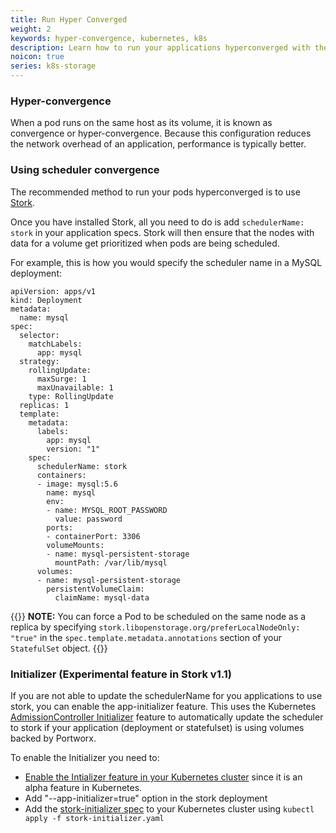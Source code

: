```yaml
---
title: Run Hyper Converged
weight: 2
keywords: hyper-convergence, kubernetes, k8s
description: Learn how to run your applications hyperconverged with their data
noicon: true
series: k8s-storage
---
```


### Hyper-convergence

When a pod runs on the same host as its volume, it is known as convergence or hyper-convergence. Because this configuration reduces the network overhead of an application, performance is typically better.

### Using scheduler convergence

The recommended method to run your pods hyperconverged is to use [Stork](/portworx-install-with-kubernetes/storage-operations/stork).

Once you have installed Stork, all you need to do is add `schedulerName: stork` in your application specs. Stork will then ensure that the nodes with data for a volume get prioritized when pods are being scheduled.

For example, this is how you would specify the scheduler name in a MySQL deployment:

```text
apiVersion: apps/v1
kind: Deployment
metadata:
  name: mysql
spec:
  selector:
    matchLabels:
      app: mysql
  strategy:
    rollingUpdate:
      maxSurge: 1
      maxUnavailable: 1
    type: RollingUpdate
  replicas: 1
  template:
    metadata:
      labels:
        app: mysql
        version: "1"
    spec:
      schedulerName: stork
      containers:
      - image: mysql:5.6
        name: mysql
        env:
        - name: MYSQL_ROOT_PASSWORD
          value: password
        ports:
        - containerPort: 3306
        volumeMounts:
        - name: mysql-persistent-storage
          mountPath: /var/lib/mysql
      volumes:
      - name: mysql-persistent-storage
        persistentVolumeClaim:
          claimName: mysql-data
```

{{<info>}}
**NOTE:** You can force a Pod to be scheduled on the same node as a replica by specifying `stork.libopenstorage.org/preferLocalNodeOnly: "true"` in the `spec.template.metadata.annotations` section of your `StatefulSet` object.
{{</info>}}

### Initializer (Experimental feature in Stork v1.1)

If you are not able to update the schedulerName for you applications to use
stork, you can enable the app-initializer feature. This uses the Kubernetes
[AdmissionController Initializer](https://kubernetes.io/docs/reference/access-authn-authz/extensible-admission-controllers/#initializers)
feature to automatically update the scheduler to stork if your application
(deployment or statefulset) is using volumes backed by Portworx.

To enable the Initializer you need to:
* [Enable the Intializer feature in your Kubernetes cluster](https://kubernetes.io/docs/reference/access-authn-authz/extensible-admission-controllers/#enable-initializers-alpha-feature) since it is an alpha feature in Kubernetes.
* Add "--app-initializer=true" option in the stork deployment
* Add the [stork-initializer spec](https://raw.githubusercontent.com/libopenstorage/stork/master/specs/stork-initializer.yaml) to your Kubernetes cluster using `kubectl apply -f stork-initializer.yaml`

